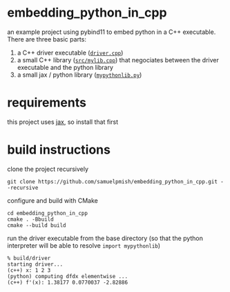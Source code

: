 # embedding_python_in_cpp
an example project using pybind11 to embed python in a C++ executable. There are three basic parts:

1. a C++ driver executable ([`driver.cpp`](https://github.com/samuelpmish/embedding_python_in_cpp/blob/main/driver.cpp))
2. a small C++ library ([`src/mylib.cpp`](https://github.com/samuelpmish/embedding_python_in_cpp/blob/main/src/mylib.cpp)) that negociates between the driver executable and the python library
3. a small jax / python library ([`mypythonlib.py`](https://github.com/samuelpmish/embedding_python_in_cpp/blob/main/mypythonlib.py))

# requirements

this project uses [jax](https://github.com/google/jax), so install that first

# build instructions

clone the project recursively

```
git clone https://github.com/samuelpmish/embedding_python_in_cpp.git --recursive
```

configure and build with CMake

```
cd embedding_python_in_cpp
cmake . -Bbuild
cmake --build build
```

run the driver executable from the base directory (so that the python interpreter 
will be able to resolve `import mypythonlib`)

```
% build/driver
starting driver...
(c++) x: 1 2 3 
(python) computing dfdx elementwise ... 
(c++) f'(x): 1.38177 0.0770037 -2.82886 
```
